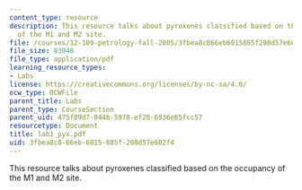 ```yaml
---
content_type: resource
description: This resource talks about pyroxenes classified based on the occupancy
  of the M1 and M2 site.
file: /courses/12-109-petrology-fall-2005/3fbea8c866eb6015885f208d57e602f4_lab1_pyx.pdf
file_size: 83048
file_type: application/pdf
learning_resource_types:
- Labs
license: https://creativecommons.org/licenses/by-nc-sa/4.0/
ocw_type: OCWFile
parent_title: Labs
parent_type: CourseSection
parent_uid: 475f89d7-044b-5978-ef28-6936e65fcc57
resourcetype: Document
title: lab1_pyx.pdf
uid: 3fbea8c8-66eb-6015-885f-208d57e602f4
---
```

This resource talks about pyroxenes classified based on the occupancy of the M1 and M2 site.